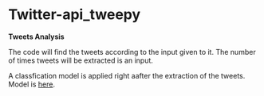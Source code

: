 # Twitter-api_tweepy

**Tweets Analysis**

The code will find the tweets according to the input given to it.
The number of times tweets will be extracted is an input.

A classfication model is applied right aafter the extraction of the tweets.
Model is [here](https://github.com/rsdel2007/Naarad/tree/master/Classfication_Model).
